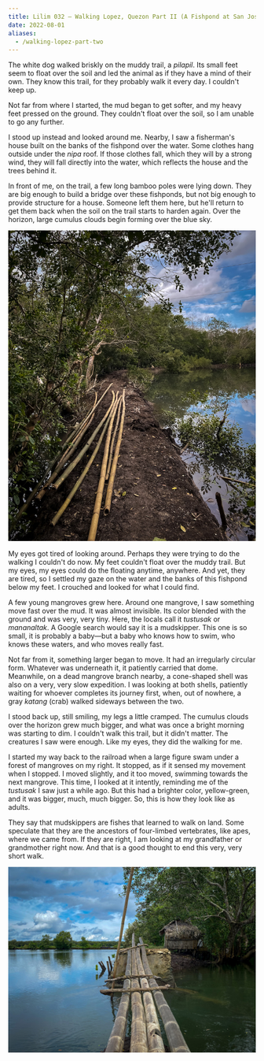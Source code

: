 ```yaml
---
title: Lilim 032 — Walking Lopez, Quezon Part II (A Fishpond at San Jose)
date: 2022-08-01
aliases:
  - /walking-lopez-part-two
---
```

The white dog walked briskly on the muddy trail, a _pilapil_. Its small feet seem to float over the soil and led the animal as if they have a mind of their own. They know this trail, for they probably walk it every day. I couldn't keep up.

Not far from where I started, the mud began to get softer, and my heavy feet pressed on the ground. They couldn't float over the soil, so I am unable to go any further.

I stood up instead and looked around me. Nearby, I saw a fisherman's house built on the banks of the fishpond over the water. Some clothes hang outside under the _nipa_ roof. If those clothes fall, which they will by a strong wind, they will fall directly into the water, which reflects the house and the trees behind it.

In front of me, on the trail, a few long bamboo poles were lying down. They are big enough to build a bridge over these fishponds, but not big enough to provide structure for a house. Someone left them here, but he'll return to get them back when the soil on the trail starts to harden again. Over the horizon, large cumulus clouds begin forming over the blue sky.

![Bamboos on a trail](images/bamboo-on-trail.JPG)

My eyes got tired of looking around. Perhaps they were trying to do the walking I couldn't do now. My feet couldn't float over the muddy trail. But my eyes, my eyes could do the floating anytime, anywhere. And yet, they are tired, so I settled my gaze on the water and the banks of this fishpond below my feet. I crouched and looked for what I could find.

A few young mangroves grew here. Around one mangrove, I saw something move fast over the mud. It was almost invisible. Its color blended with the ground and was very, very tiny. Here, the locals call it _tustusak_ or _mananaltak_. A Google search would say it is a mudskipper. This one is so small, it is probably a baby—but a baby who knows how to swim, who knows these waters, and who moves really fast.

Not far from it, something larger began to move. It had an irregularly circular form. Whatever was underneath it, it patiently carried that dome. Meanwhile, on a dead mangrove branch nearby, a cone-shaped shell was also on a very, very slow expedition. I was looking at both shells, patiently waiting for whoever completes its journey first, when, out of nowhere, a gray _katang_ (crab) walked sideways between the two.

I stood back up, still smiling, my legs a little cramped. The cumulus clouds over the horizon grew much bigger, and what was once a bright morning was starting to dim. I couldn't walk this trail, but it didn't matter. The creatures I saw were enough. Like my eyes, they did the walking for me.

I started my way back to the railroad when a large figure swam under a forest of mangroves on my right. It stopped, as if it sensed my movement when I stopped. I moved slightly, and it too moved, swimming towards the next mangrove. This time, I looked at it intently, reminding me of the _tustusak_ I saw just a while ago. But this had a brighter color, yellow-green, and it was bigger, much, much bigger. So, this is how they look like as adults.

They say that mudskippers are fishes that learned to walk on land. Some speculate that they are the ancestors of four-limbed vertebrates, like apes, where we came from. If they are right, I am looking at my grandfather or grandmother right now. And that is a good thought to end this very, very short walk.

![A bamboo bridge](images/bamboo-bridge.JPG)